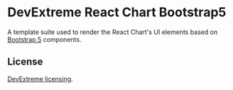 # DevExtreme React Chart Bootstrap5

A template suite used to render the React Chart's UI elements based on [Bootstrap 5](http://getbootstrap.com/) components.

## License

[DevExtreme licensing](https://js.devexpress.com/licensing/).
